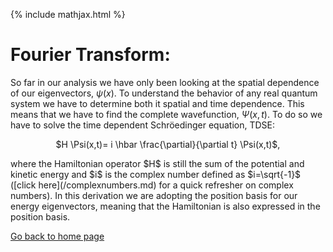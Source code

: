 {% include mathjax.html %}

# Fourier Transform:

So far in our analysis we have only been looking at the spatial dependence of our eigenvectors, $\psi(x)$. To understand the behavior of any real quantum system we have to determine both it spatial and time dependence. This means that we have to find the complete wavefunction, $\Psi(x,t)$. To do so we have to solve the time dependent Schröedinger equation, TDSE:
<p align="center"> $H \Psi(x,t)= i \hbar \frac{\partial}{\partial t} \Psi(x,t)$, </p>
where the Hamiltonian operator $H$ is still the sum of the potential and kinetic energy and $i$ is the complex number defined as $i=\sqrt{-1}$ ([click here](/complexnumbers.md) for a quick refresher on complex numbers). In this derivation we are adopting the position basis for our energy eigenvectors, meaning that the Hamiltonian is also expressed in the position basis.


[Go back to home page](/README.md)

